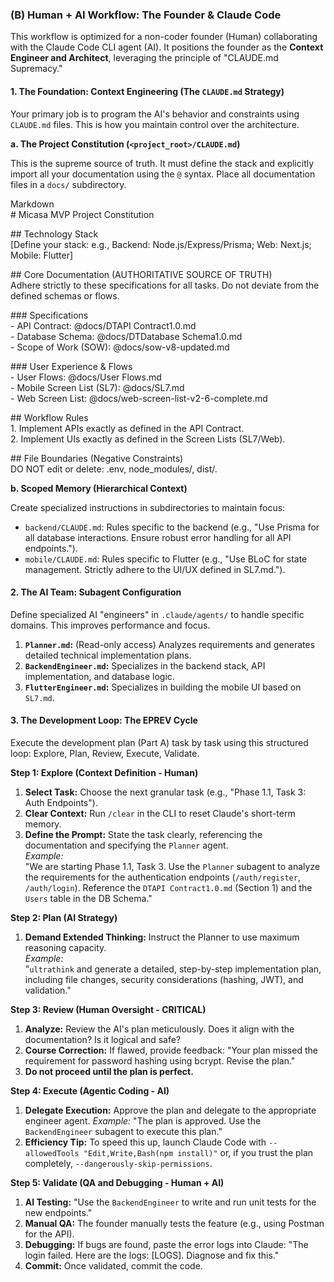 ### **(B) Human \+ AI Workflow: The Founder & Claude Code**

This workflow is optimized for a non-coder founder (Human) collaborating with the Claude Code CLI agent (AI). It positions the founder as the **Context Engineer and Architect**, leveraging the principle of "CLAUDE.md Supremacy."

#### **1\. The Foundation: Context Engineering (The `CLAUDE.md` Strategy)**

Your primary job is to program the AI's behavior and constraints using `CLAUDE.md` files. This is how you maintain control over the architecture.

**a. The Project Constitution (`<project_root>/CLAUDE.md`)**

This is the supreme source of truth. It must define the stack and explicitly import all your documentation using the `@` syntax. Place all documentation files in a `docs/` subdirectory.

Markdown  
\# Micasa MVP Project Constitution

\#\# Technology Stack  
\[Define your stack: e.g., Backend: Node.js/Express/Prisma; Web: Next.js; Mobile: Flutter\]

\#\# Core Documentation (AUTHORITATIVE SOURCE OF TRUTH)  
Adhere strictly to these specifications for all tasks. Do not deviate from the defined schemas or flows.

\#\#\# Specifications  
\- API Contract: @docs/DTAPI Contract1.0.md  
\- Database Schema: @docs/DTDatabase Schema1.0.md  
\- Scope of Work (SOW): @docs/sow-v8-updated.md

\#\#\# User Experience & Flows  
\- User Flows: @docs/User Flows.md  
\- Mobile Screen List (SL7): @docs/SL7.md  
\- Web Screen List: @docs/web-screen-list-v2-6-complete.md

\#\# Workflow Rules  
1\. Implement APIs exactly as defined in the API Contract.  
2\. Implement UIs exactly as defined in the Screen Lists (SL7/Web).

\#\# File Boundaries (Negative Constraints)  
DO NOT edit or delete: .env, node\_modules/, dist/.

**b. Scoped Memory (Hierarchical Context)**

Create specialized instructions in subdirectories to maintain focus:

* `backend/CLAUDE.md`: Rules specific to the backend (e.g., "Use Prisma for all database interactions. Ensure robust error handling for all API endpoints.").  
* `mobile/CLAUDE.md`: Rules specific to Flutter (e.g., "Use BLoC for state management. Strictly adhere to the UI/UX defined in SL7.md.").

#### **2\. The AI Team: Subagent Configuration**

Define specialized AI "engineers" in `.claude/agents/` to handle specific domains. This improves performance and focus.

1. **`Planner.md`:** (Read-only access) Analyzes requirements and generates detailed technical implementation plans.  
2. **`BackendEngineer.md`:** Specializes in the backend stack, API implementation, and database logic.  
3. **`FlutterEngineer.md`:** Specializes in building the mobile UI based on `SL7.md`.

#### **3\. The Development Loop: The EPREV Cycle**

Execute the development plan (Part A) task by task using this structured loop: Explore, Plan, Review, Execute, Validate.

**Step 1: Explore (Context Definition \- Human)**

1. **Select Task:** Choose the next granular task (e.g., "Phase 1.1, Task 3: Auth Endpoints").  
2. **Clear Context:** Run `/clear` in the CLI to reset Claude's short-term memory.  
3. **Define the Prompt:** State the task clearly, referencing the documentation and specifying the `Planner` agent.  
   *Example:*  
   "We are starting Phase 1.1, Task 3\. Use the `Planner` subagent to analyze the requirements for the authentication endpoints (`/auth/register`, `/auth/login`). Reference the `DTAPI Contract1.0.md` (Section 1\) and the `Users` table in the DB Schema."

**Step 2: Plan (AI Strategy)**

1. **Demand Extended Thinking:** Instruct the Planner to use maximum reasoning capacity.  
   *Example:*  
   "`ultrathink` and generate a detailed, step-by-step implementation plan, including file changes, security considerations (hashing, JWT), and validation."

**Step 3: Review (Human Oversight \- CRITICAL)**

1. **Analyze:** Review the AI's plan meticulously. Does it align with the documentation? Is it logical and safe?  
2. **Course Correction:** If flawed, provide feedback: "Your plan missed the requirement for password hashing using bcrypt. Revise the plan."  
3. **Do not proceed until the plan is perfect.**

**Step 4: Execute (Agentic Coding \- AI)**

1. **Delegate Execution:** Approve the plan and delegate to the appropriate engineer agent. *Example:* "The plan is approved. Use the `BackendEngineer` subagent to execute this plan."  
2. **Efficiency Tip:** To speed this up, launch Claude Code with `--allowedTools "Edit,Write,Bash(npm install)"` or, if you trust the plan completely, `--dangerously-skip-permissions`.

**Step 5: Validate (QA and Debugging \- Human \+ AI)**

1. **AI Testing:** "Use the `BackendEngineer` to write and run unit tests for the new endpoints."  
2. **Manual QA:** The founder manually tests the feature (e.g., using Postman for the API).  
3. **Debugging:** If bugs are found, paste the error logs into Claude: "The login failed. Here are the logs: \[LOGS\]. Diagnose and fix this."  
4. **Commit:** Once validated, commit the code.

